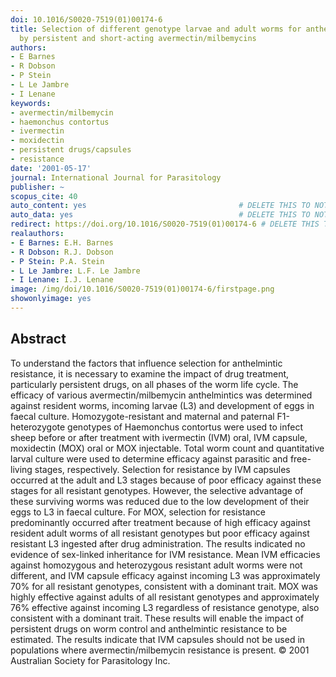 ```yaml
---
doi: 10.1016/S0020-7519(01)00174-6
title: Selection of different genotype larvae and adult worms for anthelmintic resistance
  by persistent and short-acting avermectin/milbemycins
authors:
- E Barnes
- R Dobson
- P Stein
- L Le Jambre
- I Lenane
keywords:
- avermectin/milbemycin
- haemonchus contortus
- ivermectin
- moxidectin
- persistent drugs/capsules
- resistance
date: '2001-05-17'
journal: International Journal for Parasitology
publisher: ~
scopus_cite: 40
auto_content: yes                                  # DELETE THIS TO NOT AUTO GENERATE CONTENT
auto_data: yes                                     # DELETE THIS TO NOT AUTO GENERATE METADATA
redirect: https://doi.org/10.1016/S0020-7519(01)00174-6 # DELETE THIS TO NOT REDIRECT
realauthors:
- E Barnes: E.H. Barnes
- R Dobson: R.J. Dobson
- P Stein: P.A. Stein
- L Le Jambre: L.F. Le Jambre
- I Lenane: I.J. Lenane
image: /img/doi/10.1016/S0020-7519(01)00174-6/firstpage.png
showonlyimage: yes
---
```



## Abstract
To understand the factors that influence selection for anthelmintic resistance, it is necessary to examine the impact of drug treatment, particularly persistent drugs, on all phases of the worm life cycle. The efficacy of various avermectin/milbemycin anthelmintics was determined against resident worms, incoming larvae (L3) and development of eggs in faecal culture. Homozygote-resistant and maternal and paternal F1-heterozygote genotypes of Haemonchus contortus were used to infect sheep before or after treatment with ivermectin (IVM) oral, IVM capsule, moxidectin (MOX) oral or MOX injectable. Total worm count and quantitative larval culture were used to determine efficacy against parasitic and free-living stages, respectively. Selection for resistance by IVM capsules occurred at the adult and L3 stages because of poor efficacy against these stages for all resistant genotypes. However, the selective advantage of these surviving worms was reduced due to the low development of their eggs to L3 in faecal culture. For MOX, selection for resistance predominantly occurred after treatment because of high efficacy against resident adult worms of all resistant genotypes but poor efficacy against resistant L3 ingested after drug administration. The results indicated no evidence of sex-linked inheritance for IVM resistance. Mean IVM efficacies against homozygous and heterozygous resistant adult worms were not different, and IVM capsule efficacy against incoming L3 was approximately 70% for all resistant genotypes, consistent with a dominant trait. MOX was highly effective against adults of all resistant genotypes and approximately 76% effective against incoming L3 regardless of resistance genotype, also consistent with a dominant trait. These results will enable the impact of persistent drugs on worm control and anthelmintic resistance to be estimated. The results indicate that IVM capsules should not be used in populations where avermectin/milbemycin resistance is present. © 2001 Australian Society for Parasitology Inc.
